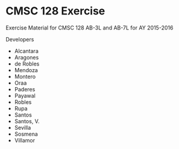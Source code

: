 # CMSC 128 Exercise

Exercise Material for CMSC 128 AB-3L and AB-7L for AY 2015-2016

Developers
* Alcantara
* Aragones
* de Robles
* Mendoza
* Montero
* Oraa
* Paderes
* Payawal
* Robles
* Rupa
* Santos
* Santos, V.
* Sevilla
* Sosmena
* Villamor
